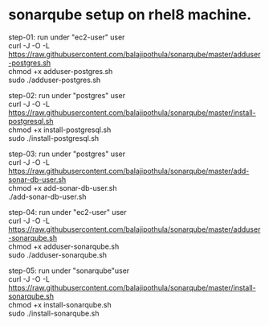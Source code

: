 # sonarqube setup on rhel8 machine.

step-01: run under "ec2-user" user  
curl -J -O -L https://raw.githubusercontent.com/balajipothula/sonarqube/master/adduser-postgres.sh  
chmod +x adduser-postgres.sh  
sudo ./adduser-postgres.sh  

step-02: run under "postgres" user  
curl -J -O -L https://raw.githubusercontent.com/balajipothula/sonarqube/master/install-postgresql.sh  
chmod +x install-postgresql.sh  
sudo ./install-postgresql.sh  

step-03: run under "postgres" user  
curl -J -O -L https://raw.githubusercontent.com/balajipothula/sonarqube/master/add-sonar-db-user.sh  
chmod +x add-sonar-db-user.sh  
./add-sonar-db-user.sh  

step-04: run under "ec2-user" user  
curl -J -O -L https://raw.githubusercontent.com/balajipothula/sonarqube/master/adduser-sonarqube.sh  
chmod +x adduser-sonarqube.sh  
sudo ./adduser-sonarqube.sh  

step-05: run under "sonarqube"user  
curl -J -O -L https://raw.githubusercontent.com/balajipothula/sonarqube/master/install-sonarqube.sh  
chmod +x install-sonarqube.sh  
sudo ./install-sonarqube.sh  
